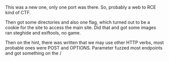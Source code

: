 This was a new one, only one port was there. So, probably a web to RCE kind of CTF.

Then got some directories and also one flag, which turned out to be a cookie for the site to access the main site. Did that and got some images ran steghide and exiftools, no game.

Then on the hint, there was written that we may use other HTTP verbs, most probable ones were POST and OPTIONS. 
Parameter fuzzed most endpoints and got something on the /